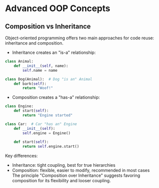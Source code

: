 # Advanced OOP Concepts

## Composition vs Inheritance

Object-oriented programming offers two main approaches for code reuse: inheritance and composition.

* Inheritance creates an "is-a" relationship:
```python
class Animal:
    def __init__(self, name):
        self.name = name

class Dog(Animal):  # Dog "is an" Animal
    def bark(self):
        return "Woof!"
```
* Composition creates a "has-a" relationship:
```python
class Engine:
    def start(self):
        return "Engine started"

class Car:  # Car "has an" Engine
    def __init__(self):
        self.engine = Engine()
    
    def start(self):
        return self.engine.start()
```
Key differences:

- Inheritance: tight coupling, best for true hierarchies
- Composition: flexible, easier to modify, recommended in most cases
The principle "Composition over Inheritance" suggests favoring composition for its flexibility and looser coupling.
